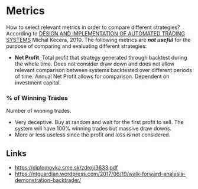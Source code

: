 
# Metrics
How to select relevant metrics in order to compare different strategies?
According to [DESIGN AND IMPLEMENTATION OF AUTOMATED TRADING SYSTEMS](https://diplomovka.sme.sk/zdroj/3633.pdf) Michal Kecera, 2010.
The following metrics are ___not useful___ for the purpose of comparing and evaluating different strategies:
* __Net Profit__. Total profit that strategy generated through backtest during the whole time. Does not consider draw down and does not allow relevant comparison between systems backtested over different periods of time. Annual Net Profit allows for comparison. Dependent on investment capital.

### % of Winning Trades 
Number of winning trades. 
- Very deceptive. Buy at random and wait for the first profit to sell. The system will have 100% winning trades but massive draw downs.
- More or less useless since the profit and loss is not considered.


## Links
* https://diplomovka.sme.sk/zdroj/3633.pdf
* https://ntguardian.wordpress.com/2017/06/19/walk-forward-analysis-demonstration-backtrader/
